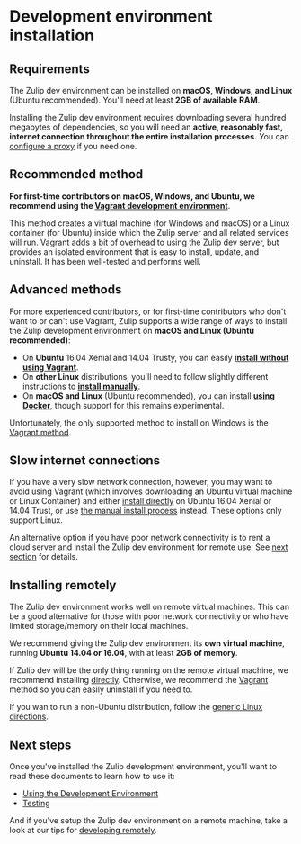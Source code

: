 # Development environment installation

## Requirements

The Zulip dev environment can be installed on **macOS, Windows, and Linux**
(Ubuntu recommended). You'll need at least **2GB of available RAM**.

Installing the Zulip dev environment requires downloading several hundred
megabytes of dependencies, so you will need an **active, reasonably fast,
internet connection throughout the entire installation processes.** You can
[configure a proxy][configure-proxy] if you need one.

## Recommended method

**For first-time contributors on macOS, Windows, and Ubuntu, we recommend using
the [Vagrant development environment][install-vagrant]**.

This method creates a virtual machine (for Windows and macOS) or a Linux
container (for Ubuntu) inside which the Zulip server and all related services
will run. Vagrant adds a bit of overhead to using the Zulip dev server, but
provides an isolated environment that is easy to install, update, and
uninstall. It has been well-tested and performs well.

## Advanced methods

For more experienced contributors, or for first-time contributors who don't
want to or can't use Vagrant, Zulip supports a wide range of ways to install
the Zulip development environment on **macOS and Linux (Ubuntu
recommended)**:

* On **Ubuntu** 16.04 Xenial and 14.04 Trusty, you can easily **[install
  without using Vagrant][install-direct]**.
* On **other Linux** distributions, you'll need to follow slightly different
  instructions to **[install manually][install-generic]**.
* On **macOS and Linux** (Ubuntu recommended), you can install **[using
  Docker][install-docker]**, though support for this remains experimental.

Unfortunately, the only supported method to install on Windows is the [Vagrant
method][install-vagrant].

## Slow internet connections

If you have a very slow network connection, however, you may want to avoid
using Vagrant (which involves downloading an Ubuntu virtual machine or Linux
Container) and either [install directly][install-direct] on Ubuntu 16.04 Xenial
or 14.04 Trust, or use [the manual install process][install-generic] instead.
These options only support Linux.

An alternative option if you have poor network connectivity is to rent a cloud
server and install the Zulip dev environment for remote use. See [next
section][self-install-remote] for details.

## Installing remotely

The Zulip dev environment works well on remote virtual machines. This can be a
good alternative for those with poor network connectivity or who have
limited storage/memory on their local machines.

We recommend giving the Zulip dev environment its **own virtual machine**, running
**Ubuntu 14.04 or 16.04**, with at least **2GB of memory**.

If Zulip dev will be the only thing running on the remote virtual machine, we
recommend installing [directly][install-direct]. Otherwise, we recommend the
[Vagrant][install-vagrant] method so you can easily uninstall if you need to.

If you wan to run a non-Ubuntu distribution, follow the [generic Linux
directions][install-generic].

## Next steps

Once you've installed the Zulip development environment, you'll want
to read these documents to learn how to use it:

* [Using the Development Environment][using-dev-env]
* [Testing][testing]

And if you've setup the Zulip dev environment on a remote machine, take a look
at our tips for [developing remotely][dev-remote].

[dev-remote]: dev-remote.html
[install-direct]: install-ubuntu-without-vagrant-dev.html
[install-docker]: install-docker-dev.html
[install-generic]: install-generic-unix-dev.html
[install-vagrant]: dev-env-first-time-contributors.html
[self-install-remote]: #installing-remotely
[self-slow-internet]: #slow-internet-connections
[configure-proxy]: brief-install-vagrant-dev.html#specifying-a-proxy
[using-dev-env]: using-dev-environment.html
[testing]: testing.html

